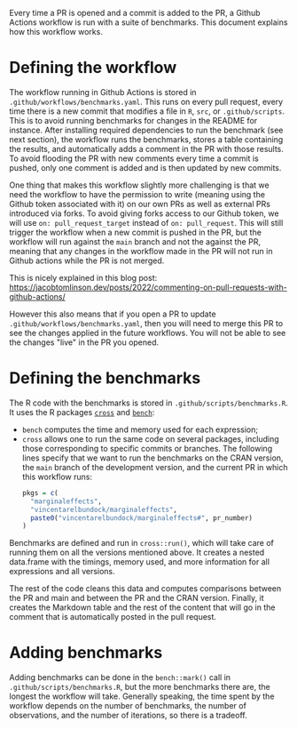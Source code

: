 Every time a PR is opened and a commit is added to the PR, a Github Actions 
workflow is run with a suite of benchmarks. This document explains how this
workflow works.

# Defining the workflow

The workflow running in Github Actions is stored in 
`.github/workflows/benchmarks.yaml`. This runs on every pull request, every time
there is a new commit that modifies a file in `R`, `src`, or `.github/scripts`.
This is to avoid running benchmarks for changes in the README for instance.
After installing required dependencies to run the benchmark (see next section),
the workflow runs the benchmarks, stores a table containing the results, and
automatically adds a comment in the PR with those results. To avoid flooding the
PR with new comments every time a commit is pushed, only one comment is added
and is then updated by new commits.

One thing that makes this workflow slightly more challenging is that we need
the workflow to have the permission to write (meaning using the Github token
associated with it) on our own PRs as well as external PRs introduced via forks.
To avoid giving forks access to our Github token, we will use 
`on: pull_request_target` instead of `on: pull_request`. This will still trigger
the workflow when a new commit is pushed in the PR, but the workflow will run
against the `main` branch and not the against the PR, meaning that any changes
in the workflow made in the PR will not run in Github actions while the PR is
not merged.

This is nicely explained in this blog post: https://jacobtomlinson.dev/posts/2022/commenting-on-pull-requests-with-github-actions/

However this also means that if you open a PR to update 
`.github/workflows/benchmarks.yaml`, then you will need to merge this PR to
see the changes applied in the future workflows. You will not be able to see
the changes "live" in the PR you opened.


# Defining the benchmarks

The R code with the benchmarks is stored in `.github/scripts/benchmarks.R`. It
uses the R packages [`cross`](https://github.com/davisVaughan/cross) and 
[`bench`](https://cran.r-project.org/web/packages/bench/):

* `bench` computes the time and memory used for each expression;
* `cross` allows one to run the same code on several packages, including those
  corresponding to specific commits or branches. The following lines specify
  that we want to run the benchmarks on the CRAN version, the `main` branch of
  the development version, and the current PR in which this workflow runs:
  ```r
  pkgs = c(
    "marginaleffects",
    "vincentarelbundock/marginaleffects",
    paste0("vincentarelbundock/marginaleffects#", pr_number)
  )
  ```

Benchmarks are defined and run in `cross::run()`, which will take care of running
them on all the versions mentioned above. It creates a nested data.frame
with the timings, memory used, and more information for all expressions and
all versions.

The rest of the code cleans this data and computes comparisons between the PR 
and main and between the PR and the CRAN version. Finally, it creates the 
Markdown table and the rest of the content that will go in the comment that is 
automatically posted in the pull request.

# Adding benchmarks

Adding benchmarks can be done in the `bench::mark()` call in 
`.github/scripts/benchmarks.R`, but the more benchmarks there are, the longest
the workflow will take. Generally speaking, the time spent by the workflow 
depends on the number of benchmarks, the number of observations, and the 
number of iterations, so there is a tradeoff.
